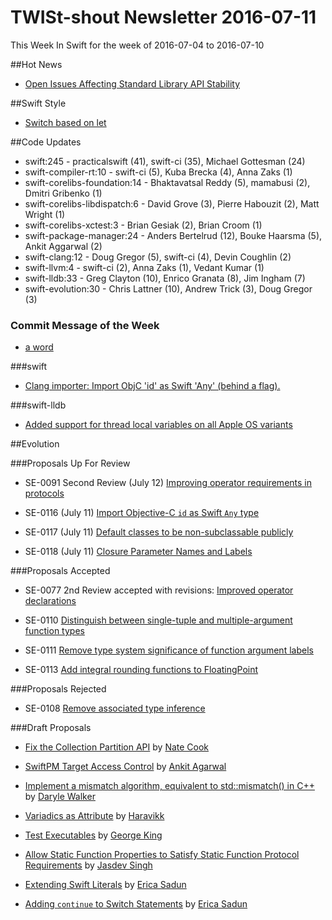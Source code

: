 # TWISt-shout Newsletter 2016-07-11
This Week In Swift for the week of 2016-07-04 to 2016-07-10

##Hot News

* [Open Issues Affecting Standard Library API	Stability](http://thread.gmane.org/gmane.comp.lang.swift.evolution/23066)

##Swift Style

* [Switch based on let](http://thread.gmane.org/gmane.comp.lang.swift.user/2514)

##Code Updates

* swift:245 - practicalswift (41), swift-ci (35), Michael Gottesman (24)
* swift-compiler-rt:10 - swift-ci (5), Kuba Brecka (4), Anna Zaks (1)
* swift-corelibs-foundation:14 - Bhaktavatsal Reddy (5), mamabusi (2), Dmitri Gribenko (1)
* swift-corelibs-libdispatch:6 - David Grove (3), Pierre Habouzit (2), Matt Wright (1)
* swift-corelibs-xctest:3 - Brian Gesiak (2), Brian Croom (1)
* swift-package-manager:24 - Anders Bertelrud (12), Bouke Haarsma (5), Ankit Aggarwal (2)
* swift-clang:12 - Doug Gregor (5), swift-ci (4), Devin Coughlin (2)
* swift-llvm:4 - swift-ci (2), Anna Zaks (1), Vedant Kumar (1)
* swift-lldb:33 - Greg Clayton (10), Enrico Granata (8), Jim Ingham (7)
* swift-evolution:30 - Chris Lattner (10), Andrew Trick (3), Doug Gregor (3)

### Commit Message of the Week

* [a word](https://github.com/apple/swift/commit/2840870fa18201df525aadbe0bc513f22370550e)

###swift

* [Clang importer: Import ObjC 'id' as Swift 'Any' (behind a flag).](https://github.com/apple/swift/commit/231db9d10839d4d23b3655aca439e4f04eb7fbfe)

###swift-lldb

* [Added support for thread local variables on all Apple OS variants](https://github.com/apple/swift-lldb/commit/f5622722ee4419eeb427cf23a21783c4234061a9)

##Evolution

###Proposals Up For Review

* SE-0091 Second Review (July 12) [Improving operator requirements in protocols](https://github.com/apple/swift-evolution/blob/master/proposals/0091-improving-operators-in-protocols.md)

* SE-0116 (July 11) [Import Objective-C `id` as Swift `Any` type](https://github.com/apple/swift-evolution/blob/master/proposals/0116-id-as-any.md)

* SE-0117 (July 11) [Default classes to be non-subclassable publicly](https://github.com/apple/swift-evolution/blob/master/proposals/0117-non-public-subclassable-by-default.md)

* SE-0118 (July 11) [Closure Parameter Names and Labels](https://github.com/apple/swift-evolution/blob/master/proposals/0118-closure-parameter-names-and-labels.md)

###Proposals Accepted

* SE-0077 2nd Review accepted with revisions: [Improved operator declarations](http://thread.gmane.org/gmane.comp.lang.swift.evolution/23320)

* SE-0110 [Distinguish between single-tuple and multiple-argument function types](http://thread.gmane.org/gmane.comp.lang.swift.evolution/23200)

* SE-0111 [Remove type system significance of function argument labels](http://thread.gmane.org/gmane.comp.lang.swift.evolution/23201)

* SE-0113 [Add integral rounding functions to FloatingPoint](http://thread.gmane.org/gmane.comp.lang.swift.evolution/23205)

###Proposals Rejected

* SE-0108 [Remove associated type inference](http://thread.gmane.org/gmane.comp.lang.swift.evolution/23199)

###Draft Proposals

* [Fix the Collection Partition API](http://thread.gmane.org/gmane.comp.lang.swift.evolution/23081) by [Nate Cook](natecook@gmail.com)

* [SwiftPM Target Access Control](https://github.com/aciidb0mb3r/swift-evolution/blob/swiftpm-module-access-control/proposals/xxxx-swiftpm-target-access-control.md) by [Ankit Agarwal](mailto:ankit@ankit.im)

* [Implement a mismatch algorithm, equivalent to std::mismatch() in C++](https://gist.github.com/CTMacUser/c1a0d7ac60cf827184c33e8768a23dfc) by [Daryle Walker](mailto:darylew@mac.com)

* [Variadics as Attribute](https://github.com/Haravikk/swift-evolution/blob/2743411af02e3ac6761fbdd780ede1af4cc34ee7/proposals/0000-variadics-as-attribute.md) by [Haravikk](mailto:swift-evolution@haravikk.me)

* [Test Executables](http://thread.gmane.org/gmane.comp.lang.swift.build/102) by [George King](mailto:george.w.king@gmail.com)

* [Allow Static Function Properties to Satisfy Static Function Protocol Requirements](https://github.com/Jasdev/swift-evolution/blob/static-func-static-var/proposals/XXXX-static-func-and-static-var-func-protocol-conformance.md) by [Jasdev Singh](mailto:jasdevs@gmail.com)

* [Extending Swift Literals](https://gist.github.com/erica/c92f6ab115af89d5c4b9161487df6a3c) by [Erica Sadun](mailto:erica@ericasadun.com)

* [Adding `continue` to Switch Statements](https://gist.github.com/erica/04835de3d3d9121ef7308dd9b093158a) by [Erica Sadun](mailto:erica@ericasadun.com)
